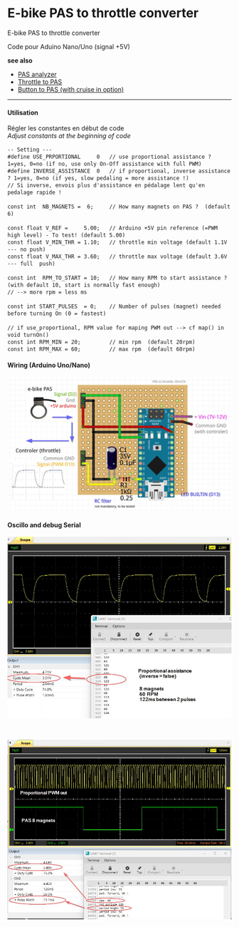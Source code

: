# E-bike PAS to throttle converter
 E-bike PAS to throttle converter
 
 Code pour Aduino Nano/Uno (signal +5V)

**see also**  
- [PAS analyzer](https://github.com/Chris741233/PAS_analyzer)
- [Throttle to PAS](https://github.com/Chris741233/throttle-to-PAS)
- [Button to PAS (with cruise in option)](https://github.com/Chris741233/button-to-PAS)

---

#### Utilisation
Régler les constantes en début de code \
*Adjust constants at the beginning of code*

```
-- Setting ---
#define USE_PRPORTIONAL     0   // use proportional assistance ? 1=yes, 0=no (if no, use only On-Off assistance with full PWM)
#define INVERSE_ASSISTANCE  0   // if proportional, inverse assistance ? 1=yes, 0=no (if yes, slow pedaling = more assistance !)
// Si inverse, envois plus d'assistance en pédalage lent qu'en pedalage rapide !

const int  NB_MAGNETS =  6;     // How many magnets on PAS ?  (default 6)

const float V_REF =     5.00;   // Arduino +5V pin reference (=PWM high level) - To test! (default 5.00)
const float V_MIN_THR = 1.10;   // throttle min voltage (default 1.1V --- no push)
const float V_MAX_THR = 3.60;   // throttle max voltage (default 3.6V --- full  push)

const int  RPM_TO_START = 10;   // How many RPM to start assistance ? (with default 10, start is normally fast enough)
// --> more rpm = less ms 

const int START_PULSES  = 0;    // Number of pulses (magnet) needed before turning On (0 = fastest)

// if use_proportional, RPM value for maping PWM out --> cf map() in void turnOn()
const int RPM_MIN = 20;         // min rpm  (default 20rpm)
const int RPM_MAX = 60;         // max rpm  (default 60rpm)

```

 
 #### Wiring (Arduino Uno/Nano)

<p align="left">
  <img src="./PAS_to_throttle/img/diagram_PAS_to_throttle.jpg" width="700" title="Arduino pinouts">
</p>

#### Oscillo and debug Serial
<p align="left">
  <img src="./PAS_to_throttle/img/oscillo_60_rpm.jpg" width="700" title="Oscillo">
</p>

<br>

<p align="left">
  <img src="./PAS_to_throttle/img/oscillo_60_rpm_2.jpg" width="700" title="Oscillo">
</p>
